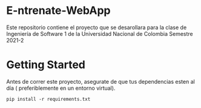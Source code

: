 # E-ntrenate-WebApp

Este repositorio contiene el proyecto que se desarollara para la clase de Ingeniería de Software 1 de la Universidad Nacional de Colombia Semestre 2021-2

# Getting Started

Antes de correr este proyecto, asegurate de que tus dependencias esten al día ( preferiblemente en un entorno virtual).

`pip install -r requirements.txt`
